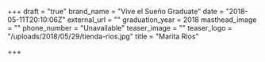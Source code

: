 +++
draft = "true"
brand_name = "Vive el Sueño Graduate"
date = "2018-05-11T20:10:06Z"
external_url = ""
graduation_year = 2018
masthead_image = ""
phone_number = "Unavailable"
teaser_image = ""
teaser_logo = "/uploads/2018/05/29/tienda-rios.jpg"
title = "Marita Rios"

+++
